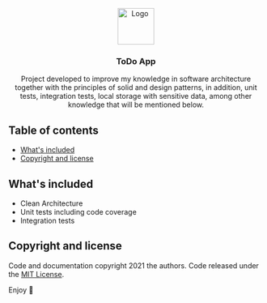 <p align="center">
  <a href="https://flutter.io/">
    <img src="https://diegolaballos.com/files/images/flutter-icon.jpg" alt="Logo" width=72 height=72>
  </a>

  <h3 align="center">ToDo App</h3>

  <p align="center">
    Project developed to improve my knowledge in software architecture together with the principles of solid and design patterns, in addition, unit tests, integration tests, local storage with sensitive data, among other knowledge that will be mentioned below.
    <br>
  </p>
</p>

## Table of contents

- [What's included](#whats-included)
- [Copyright and license](#copyright-and-license)

## What's included

* Clean Architecture
* Unit tests including code coverage
* Integration tests

## Copyright and license

Code and documentation copyright 2021 the authors. Code released under the [MIT License](https://github.com/gabrielscota/todo-app/blob/master/LICENSE).

Enjoy :metal: